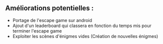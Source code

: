 ## Améliorations potentielles :

- Portage de l'escape game sur android
- Ajout d'un leaderboard qui classera en fonction du temps mis pour terminer l'escape game
- Exploiter les scènes d'énigmes vides (Création de nouvelles énigmes)